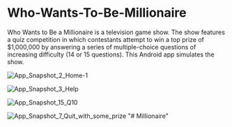 # Who-Wants-To-Be-Millionaire

Who Wants to Be a Millionaire is a television game show. 
The show features a quiz competition in which contestants attempt to win a top prize of $1,000,000 by answering a series of multiple-choice questions of increasing difficulty (14 or 15 questions).
This Android app simulates the show.

![App_Snapshot_2_Home-1](https://user-images.githubusercontent.com/72088607/222573266-3d427351-500f-4e2d-bd0c-da26b963ff9c.PNG)    

![App_Snapshot_3_Help](https://user-images.githubusercontent.com/72088607/222573591-32edeafd-ff40-49a4-b92a-bff860a51555.PNG)

![App_Snapshot_15_Q10](https://user-images.githubusercontent.com/72088607/222573308-a96dabd5-57b4-4f65-b833-c02792fa977e.PNG)

![App_Snapshot_7_Quit_with_some_prize](https://user-images.githubusercontent.com/72088607/222573444-957e0e6a-4e7f-49e2-bf97-35d4466a4946.PNG)
"# Millionaire" 
